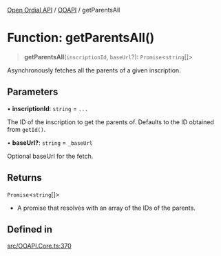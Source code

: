[Open Ordial API](../../README.md) / [OOAPI](../README.md) / getParentsAll

# Function: getParentsAll()

> **getParentsAll**(`inscriptionId`, `baseUrl`?): `Promise`\<`string`[]\>

Asynchronously fetches all the parents of a given inscription.

## Parameters

• **inscriptionId**: `string` = `...`

The ID of the inscription to get the parents of.
                                Defaults to the ID obtained from `getId()`.

• **baseUrl?**: `string` = `_baseUrl`

Optional baseUrl for the fetch.

## Returns

`Promise`\<`string`[]\>

- A promise that resolves with an array of the IDs of the parents.

## Defined in

[src/OOAPI.Core.ts:370](https://github.com/open-ordinal/open-ordinal-api/blob/88ef2e4467b13c07bb5a3ef3483343248c1aa38d/src/OOAPI.Core.ts#L370)
